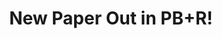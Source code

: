 ---
title: New Paper Out in PB+R!
excerpt: Ken Kurtz and I published some of my graduate work in Psychonomic Bulletin & Review.
tags: exclusive-or, cognitive science
season: Autumn 2016
type: pdf
external_url: /pdfs/manuscripts/conaway-kurtz-xor-pbr.pdf
layout: external
---